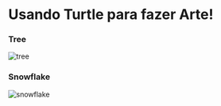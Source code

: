 # Usando Turtle para fazer Arte!

### Tree
![tree](https://user-images.githubusercontent.com/45864414/123875637-6b6de380-d910-11eb-9927-7391fa315fb6.png)


### Snowflake
![snowflake](https://user-images.githubusercontent.com/45864414/123876270-6f4e3580-d911-11eb-894c-ad180705455f.png)
